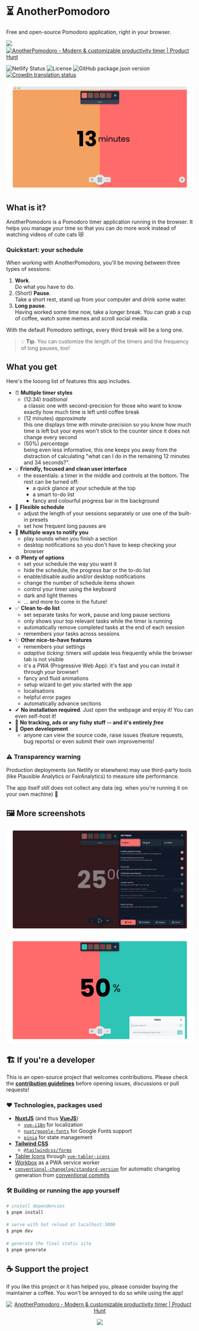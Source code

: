 # ⏳ AnotherPomodoro

Free and open-source Pomodoro application, right in your browser.

[<img src="https://cdn.buymeacoffee.com/buttons/v2/default-yellow.png" height="54">](https://www.buymeacoffee.com/imreg?utm_source=github&utm_medium=web&utm_content=readme) <a href="https://www.producthunt.com/posts/anotherpomodoro?utm_source=badge-featured&utm_medium=badge&utm_souce=badge-anotherpomodoro" target="_blank"><img src="https://api.producthunt.com/widgets/embed-image/v1/featured.svg?post_id=327185&theme=light" alt="AnotherPomodoro - Modern & customizable productivity timer | Product Hunt" width="250" height="54" /></a>

![Netlify Status](https://api.netlify.com/api/v1/badges/7cb2b7fb-cacd-4acf-803b-8af9dad9f2a8/deploy-status) ![License](https://img.shields.io/github/license/Hanziness/AnotherPomodoro) ![GitHub package.json version](https://img.shields.io/github/package-json/v/Hanziness/AnotherPomodoro) [![Crowdin translation status](https://badges.crowdin.net/anotherpomodoro/localized.svg)](https://crowdin.com/project/anotherpomodoro)

![Screenshot of the application showing a work section.](./static/assets/img/ProductImg_Default.png)

## What is it?

AnotherPomodoro is a Pomodoro timer application running in the browser. It helps you manage your time so that you can do more work instead of watching videos of cute cats 😿

### Quickstart: your schedule

When working with AnotherPomodoro, you'll be moving between three types of sessions:

1. **Work**. <br> Do what you have to do.
2. (Short) **Pause**. <br> Take a short rest, stand up from your computer and drink some water.
3. **Long pause**. <br> Having worked some time now, take a longer break. You can grab a cup of coffee, watch some memes and scroll social media.

With the default Pomodoro settings, every third break will be a long one.

  > 💡 **Tip**. You can customize the length of the timers and the frequency of long pauses, too!

## What you get

Here's the looong list of features this app includes.

* ⏰ **Multiple timer styles**
  * (12:34) _traditional_ <br> a classic one with second-precision for those who want to know exactly how much time is left until coffee break
  * (12 minutes) _approximate_ <br> this one displays time with minute-precision so you know how much time is left but your eyes won't stick to the counter since it does not change every second
  * (50%) _percentage_ <br> being even less informative, this one keeps you away from the distraction of calculating "what can I do in the remaining 12 minutes and 34 seconds?".
* 💡 **Friendly, focused and clean user interface**
  * the essentials: a timer in the middle and controls at the bottom. The rest can be turned off:
    * a quick glance at your schedule at the top
    * a smart to-do list
    * fancy and colourful progress bar in the background
* 📑 **Flexible schedule**
  * adjust the length of your sessions separately or use one of the built-in presets
  * set how frequent long pauses are
* 🎵 **Multiple ways to notify you**
  * play sounds when you finish a section
  * desktop notifications so you don't have to keep checking your browser
* ⚙ **Plenty of options**
  * set your schedule the way you want it
  * hide the schedule, the progress bar or the to-do list
  * enable/disable audio and/or desktop notifications
  * change the number of schedule items shown
  * control your timer using the keyboard
  * dark and light themes
  * ... and more to come in the future!
* ✅ **Clean to-do list**
  * set separate tasks for work, pause and long pause sections
  * only shows your top relevant tasks while the timer is running
  * automatically remove completed tasks at the end of each session
  * remembers your tasks across sessions
* ✨ **Other nice-to-have features**
  * remembers your settings
  * _adaptive ticking_: timers will update less frequently while the browser tab is not visible
  * it's a _PWA_ (Progressive Web App): it's fast and you can install it through your browser!
  * fancy and fluid animations
  * setup wizard to get you started with the app
  * localisations
  * helpful error pages
  * automatically advance sections
* ✔ **No installation required**. Just open the webpage and enjoy it! You can even self-host it!
* 📵 **No tracking, ads or any fishy stuff -- and it's entirely _free_**
* 👋 **Open development**
  * anyone can view the source code, raise issues (feature requests, bug reports) or even submit their own improvements!

### ⚠ Transparency warning
Production deployments (on Netlify or elsewhere) may use third-party tools (like Plausible Analytics or FairAnalytics) to measure site performance.

The app itself still does not collect any data (eg. when you're running it on your own machine) 💪

## 🖼 More screenshots
![Settings in dark mode](./static/assets/img/ProductImg_SettingsDark.png)

![The percentage timer with the revamped to-do list](./static/assets/img/ProductImg_Percentage.png)
## 🏗 If you're a developer

This is an open-source project that welcomes contributions. Please check the [**contribution guidelines**](./CONTRIBUTING.md) before opening issues, discussions or pull requests!

### ❤ Technologies, packages used

* [**NuxtJS**](https://nuxtjs.org/) (and thus [**VueJS**](https://vuejs.org/))
  * [`vue-i18n`](https://kazupon.github.io/vue-i18n/) for localization
  * [`nuxt/google-fonts`](https://github.com/nuxt-community/google-fonts-module) for Google Fonts support
  * [`pinia`](https://pinia.vuejs.org/) for state management
* [**Tailwind CSS**](https://tailwindcss.com/)
  * [`@tailwindcss/forms`](https://github.com/tailwindlabs/tailwindcss-forms)
* [Tabler Icons](https://tabler-icons.io/) through [`vue-tabler-icons`](https://github.com/alex-oleshkevich/vue-tabler-icons)
* [Workbox](https://github.com/GoogleChrome/workbox) as a PWA service worker
* [`conventional-changelog/standard-version`](https://github.com/conventional-changelog/standard-version) for automatic changelog generation from [conventional commits](https://www.conventionalcommits.org/en/v1.0.0/)

### 🛠 Building or running the app yourself

```bash
# install dependencies
$ pnpm install

# serve with hot reload at localhost:3000
$ pnpm dev

# generate the final static site
$ pnpm generate
```

## ☕ Support the project

If you like this project or it has helped you, please consider buying the maintainer a coffee. You won't be annoyed to do so while using the app!

<p align="center"><a href="https://www.producthunt.com/posts/anotherpomodoro?utm_source=badge-featured&utm_medium=badge&utm_souce=badge-anotherpomodoro" target="_blank"><img src="https://api.producthunt.com/widgets/embed-image/v1/featured.svg?post_id=327185&theme=light" alt="AnotherPomodoro - Modern & customizable productivity timer | Product Hunt" width="250" height="54" /></a></p>

[<p align="center"><img src="https://cdn.buymeacoffee.com/buttons/v2/default-yellow.png" width="250"></p>](https://www.buymeacoffee.com/imreg?utm_source=github&utm_medium=web&utm_content=readme)
